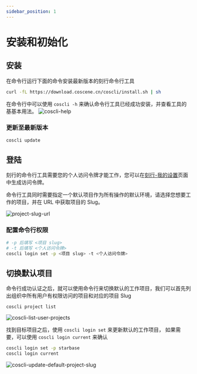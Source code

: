 ```yaml
---
sidebar_position: 1
---
```


# 安装和初始化

## 安装

在命令行运行下面的命令安装最新版本的刻行命令行工具

```Bash
curl -fL https://download.coscene.cn/coscli/install.sh | sh
```

在命令行中可以使用 `coscli -h` 来确认命令行工具已经成功安装，并查看工具的基基本用法。
![coscli-help](./img/coscli-help.png)

### 更新至最新版本

```Bash
coscli update
```

## 登陆

刻行的命令行工具需要您的个人访问令牌才能工作，您可以在[刻行-我的设置](https://coscene.cn/profile?section=security)页面中生成访问令牌。

命令行工具同时需要指定一个默认项目作为所有操作的默认环境，请选择您想要工作的项目，并在 URL 中获取项目的 Slug。

![project-slug-url](./img/project-slug-url.png)

### 配置命令行权限

```Bash
# -p 后填写 <项目 slug>
# -t 后填写 <个人访问令牌>
coscli login set -p <项目 slug> -t <个人访问令牌>
```

## 切换默认项目

命令行成功认证之后，就可以使用命令行来切换默认的工作项目，我们可以首先列出组织中所有用户有权限访问的项目和对应的项目 Slug

```
coscli project list
```

![coscli-list-user-projects](./img/coscli-list-user-projects.png)

找到目标项目之后，使用 `coscli login set` 来更新默认的工作项目， 如果需要，可以使用 `coscli login current` 来确认

```bash
coscli login set -p starbase
coscli login current
```

![coscli-update-default-project-slug](./img/coscli-update-default-project-slug.png)
